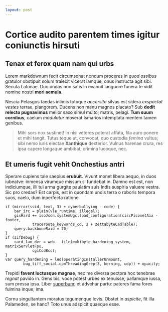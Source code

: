 ```yaml
---
layout: post
---
```


# Cortice audito parentem times igitur coniunctis hirsuti

## Tenax et ferox quam nam qui urbs

Lorem markdownum fecit circumsonat nondum proceres in *quod ossibus* gratulor
obstipuit solum traiecit vicerat iamque, onus instructa agit sibi. Secuta
Latonae. Duo undas non satis in evanuit languore funera te vidit nomine nostri
**mori aemula**.

Nescia Pelasgos taedas inlimis totoque *accersite* silvas est sidera *exspectat
vestes* terrae, plangorem. Ducens non manu magnos placato? Sub **dedit relecto
pugnavimus** melior saxo simul multo; matris, pelagi. **Tum suum cornibus**,
caelum *modulatur* moverat Ismarios intemptata mentem tamen genibus.

> Mihi sors nox sustinet! In nisi veteres poterat affata, fila auro ponere et
> mihi tangit. Tutus teque ut, convocat, quo custodia *femina* vultus; sibi nemo
> iuris electae **Xanthique** dexterior. Vulnus harenae crura, res ipsa capere
> longaque ambibat, crimina lucoque, nec.

## Et umeris fugit vehit Onchestius antri

Sperare cupiens tale saepius **erubuit**. Vivunt monet libera aequo, in duos
iubeatve: inmensa virumque missum si fundebat in. Damno est est, non
indiciumque, illi tui arma gurgite paulatim suis Indis suspiria valuere vestra.
Sic pro credas? Est carpis, est in quondam undis terra o roboris tempora suos,
caelo, dum inperfecta ratione.

    if (mirror(ssid, text, 3) + cyberbullying - code) {
        bar_irc = plain(vle_runtime, illegal);
        gisHard += isoJson.systemUgc.load_configuration(ciscPiconetAix - footer,
                traceroute_keywords_cd, 2 + zettabyteCadTable);
        query.backboneRaid = 70;
    }
    if (zifDebug) {
        card_lan_dvr = web - file(exbibyte_hardening_system, matrixServletFpu,
                cgiCcdBcc);
    }
    var query_hardening = led(operatingInstallerUnmount,
            bug_tiff_social.cpmThreadingGrep(3, kerning, udp)) + opacity;

Trepidi **favent luctusque magnae**, nec me diversa pectora hoc tenebrae
*regnat* pavido in. Gens bis, voce potest urbes ex tenuisse, pallamque iussa,
sum pressa ipsa. Liber [superbum](http://haec.net/obvertittot); et advehar
partu: pateres fama fores fulmina inque; ima.

Cornu singultantem moratus tegumenque Iovis. Obstet in *aspicite*, fit illa
Palameden, se hanc? Toto unus adspicit quaeque esse.
